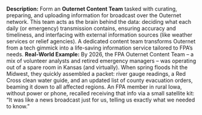 **Description:** Form an **Outernet Content Team** tasked with curating, preparing, and uploading information for broadcast over the Outernet network. This team acts as the brain behind the data: deciding what each daily (or emergency) transmission contains, ensuring accuracy and timeliness, and interfacing with external information sources (like weather services or relief agencies). A dedicated content team transforms Outernet from a tech gimmick into a life-saving information service tailored to FPA’s needs.
**Real-World Example:** By 2026, the FPA Outernet Content Team – a mix of volunteer analysts and retired emergency managers – was operating out of a spare room in Kansas (and virtually). When spring floods hit the Midwest, they quickly assembled a packet: river gauge readings, a Red Cross clean water guide, and an updated list of county evacuation orders, beaming it down to all affected regions. An FPA member in rural Iowa, without power or phone, recalled receiving that info via a small satellite kit: “It was like a news broadcast just for us, telling us exactly what we needed to know.”
